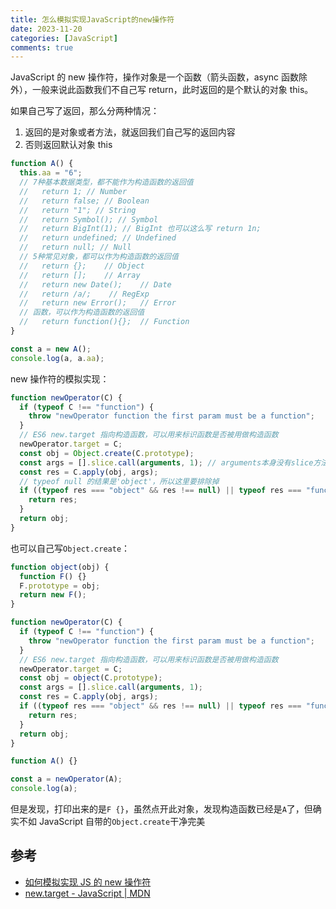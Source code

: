 ```yaml
---
title: 怎么模拟实现JavaScript的new操作符
date: 2023-11-20
categories: [JavaScript]
comments: true
---
```


JavaScript 的 new 操作符，操作对象是一个函数（箭头函数，async 函数除外），一般来说此函数我们不自己写 return，此时返回的是个默认的对象 this。

如果自己写了返回，那么分两种情况：

1. 返回的是对象或者方法，就返回我们自己写的返回内容
2. 否则返回默认对象 this

<!-- more -->

```javascript
function A() {
  this.aa = "6";
  // 7种基本数据类型，都不能作为构造函数的返回值
  //   return 1; // Number
  //   return false; // Boolean
  //   return "1"; // String
  //   return Symbol(); // Symbol
  //   return BigInt(1); // BigInt 也可以这么写 return 1n;
  //   return undefined; // Undefined
  //   return null; // Null
  // 5种常见对象，都可以作为构造函数的返回值
  //   return {};    // Object
  //   return [];    // Array
  //   return new Date();    // Date
  //   return /a/;    // RegExp
  //   return new Error();   // Error
  // 函数，可以作为构造函数的返回值
  //   return function(){};  // Function
}

const a = new A();
console.log(a, a.aa);
```

new 操作符的模拟实现：

```javascript
function newOperator(C) {
  if (typeof C !== "function") {
    throw "newOperator function the first param must be a function";
  }
  // ES6 new.target 指向构造函数，可以用来标识函数是否被用做构造函数
  newOperator.target = C;
  const obj = Object.create(C.prototype);
  const args = [].slice.call(arguments, 1); // arguments本身没有slice方法，除了这种写法，还可以这样：[...arguments].slice(1);或者Array.from(arguments).slice(1);
  const res = C.apply(obj, args);
  // typeof null 的结果是'object'，所以这里要排除掉
  if ((typeof res === "object" && res !== null) || typeof res === "function") {
    return res;
  }
  return obj;
}
```

也可以自己写`Object.create`：

```javascript
function object(obj) {
  function F() {}
  F.prototype = obj;
  return new F();
}

function newOperator(C) {
  if (typeof C !== "function") {
    throw "newOperator function the first param must be a function";
  }
  // ES6 new.target 指向构造函数，可以用来标识函数是否被用做构造函数
  newOperator.target = C;
  const obj = object(C.prototype);
  const args = [].slice.call(arguments, 1);
  const res = C.apply(obj, args);
  if ((typeof res === "object" && res !== null) || typeof res === "function") {
    return res;
  }
  return obj;
}

function A() {}

const a = newOperator(A);
console.log(a);
```

但是发现，打印出来的是`F {}`，虽然点开此对象，发现构造函数已经是`A`了，但确实不如 JavaScript 自带的`Object.create`干净完美

## 参考

- [如何模拟实现 JS 的 new 操作符](https://www.freecodecamp.org/chinese/news/javascript-new-operator/)
- [new.target - JavaScript | MDN](https://developer.mozilla.org/zh-CN/docs/Web/JavaScript/Reference/Operators/new.target)
